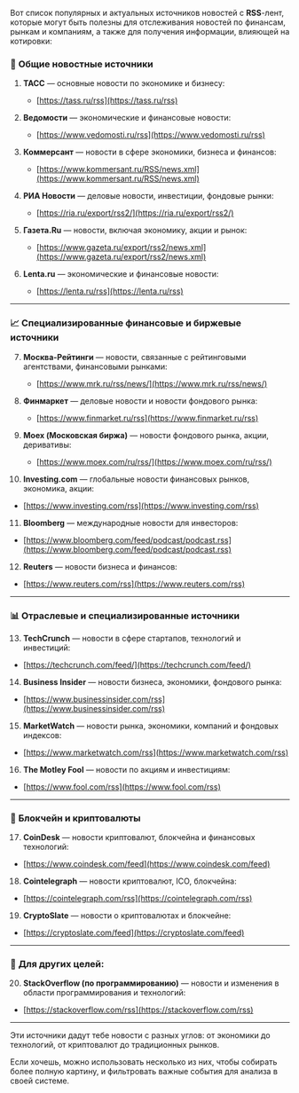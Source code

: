 Вот список популярных и актуальных источников новостей с **RSS**-лент, которые могут быть полезны для отслеживания новостей по финансам, рынкам и компаниям, а также для получения информации, влияющей на котировки:

### 📑 **Общие новостные источники**

1. **ТАСС** — основные новости по экономике и бизнесу:

   * [https://tass.ru/rss](https://tass.ru/rss)

2. **Ведомости** — экономические и финансовые новости:

   * [https://www.vedomosti.ru/rss](https://www.vedomosti.ru/rss)

3. **Коммерсант** — новости в сфере экономики, бизнеса и финансов:

   * [https://www.kommersant.ru/RSS/news.xml](https://www.kommersant.ru/RSS/news.xml)

4. **РИА Новости** — деловые новости, инвестиции, фондовые рынки:

   * [https://ria.ru/export/rss2/](https://ria.ru/export/rss2/)

5. **Газета.Ru** — новости, включая экономику, акции и рынок:

   * [https://www.gazeta.ru/export/rss2/news.xml](https://www.gazeta.ru/export/rss2/news.xml)

6. **Lenta.ru** — экономические и финансовые новости:

   * [https://lenta.ru/rss](https://lenta.ru/rss)

---

### 📈 **Специализированные финансовые и биржевые источники**

7. **Москва-Рейтинги** — новости, связанные с рейтинговыми агентствами, финансовыми рынками:

   * [https://www.mrk.ru/rss/news/](https://www.mrk.ru/rss/news/)

8. **Финмаркет** — деловые новости и новости фондового рынка:

   * [https://www.finmarket.ru/rss](https://www.finmarket.ru/rss)

9. **Moex (Московская биржа)** — новости фондового рынка, акции, деривативы:

   * [https://www.moex.com/ru/rss/](https://www.moex.com/ru/rss/)

10. **Investing.com** — глобальные новости финансовых рынков, экономика, акции:

* [https://www.investing.com/rss](https://www.investing.com/rss)

11. **Bloomberg** — международные новости для инвесторов:

* [https://www.bloomberg.com/feed/podcast/podcast.rss](https://www.bloomberg.com/feed/podcast/podcast.rss)

12. **Reuters** — новости бизнеса и финансов:

* [https://www.reuters.com/rss](https://www.reuters.com/rss)

---

### 📊 **Отраслевые и специализированные источники**

13. **TechCrunch** — новости в сфере стартапов, технологий и инвестиций:

* [https://techcrunch.com/feed/](https://techcrunch.com/feed/)

14. **Business Insider** — новости бизнеса, экономики, фондового рынка:

* [https://www.businessinsider.com/rss](https://www.businessinsider.com/rss)

15. **MarketWatch** — новости рынка, экономики, компаний и фондовых индексов:

* [https://www.marketwatch.com/rss](https://www.marketwatch.com/rss)

16. **The Motley Fool** — новости по акциям и инвестициям:

* [https://www.fool.com/rss](https://www.fool.com/rss)

---

### 📰 **Блокчейн и криптовалюты**

17. **CoinDesk** — новости криптовалют, блокчейна и финансовых технологий:

* [https://www.coindesk.com/feed](https://www.coindesk.com/feed)

18. **Cointelegraph** — новости криптовалют, ICO, блокчейна:

* [https://cointelegraph.com/rss](https://cointelegraph.com/rss)

19. **CryptoSlate** — новости о криптовалютах и блокчейне:

* [https://cryptoslate.com/feed](https://cryptoslate.com/feed)

---

### 📡 **Для других целей**:

20. **StackOverflow (по программированию)** — новости и изменения в области программирования и технологий:

* [https://stackoverflow.com/rss](https://stackoverflow.com/rss)

---

Эти источники дадут тебе новости с разных углов: от экономики до технологий, от криптовалют до традиционных рынков.

Если хочешь, можно использовать несколько из них, чтобы собирать более полную картину, и фильтровать важные события для анализа в своей системе.
